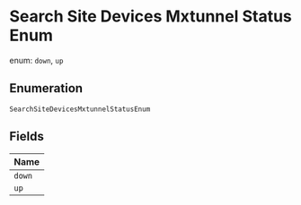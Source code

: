 
# Search Site Devices Mxtunnel Status Enum

enum: `down`, `up`

## Enumeration

`SearchSiteDevicesMxtunnelStatusEnum`

## Fields

| Name |
|  --- |
| `down` |
| `up` |

